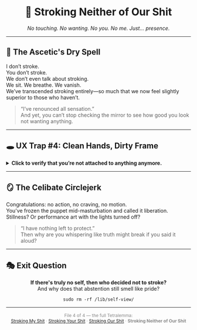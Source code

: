 <!-- Stroking My Shit Tetralemma - Quadrant IV: White Robe, Dry Hands Edition -->

<h1 align="center">🧘 Stroking Neither of Our Shit</h1>

<p align="center"><em>No touching. No wanting. No you. No me. Just... presence.</em></p>

<hr>

<h2>🚫 The Ascetic's Dry Spell</h2>
<p>I don’t stroke.<br>
You don’t stroke.<br>
We don’t even talk about stroking.<br>
We sit. We breathe. We vanish.<br>
We’ve transcended stroking entirely—so much that we now feel slightly superior to those who haven’t.</p>

<blockquote>
“I’ve renounced all sensation.”
<br>And yet, you can’t stop checking the mirror to see how good you look not wanting anything.
</blockquote>

<hr>

<h2>🕳️ UX Trap #4: Clean Hands, Dirty Frame</h2>
<details>
<summary><strong>Click to verify that you’re not attached to anything anymore.</strong></summary>
<p>If you clicked this, you’ve already lost.<br>
Because you needed to prove you didn’t need to prove anything.<br>
And that means you’re still… stroking something.<br>
You think you’ve transcended the loop, but really, you just closed your eyes while still moving your hand.</p>
</details>

<hr>

<h2>🪞 The Celibate Circlejerk</h2>
<p>Congratulations: no action, no craving, no motion.<br>
You’ve frozen the puppet mid-masturbation and called it liberation.<br>
Stillness? Or performance art with the lights turned off?</p>

<blockquote>
“I have nothing left to protect.”
<br>Then why are you whispering like truth might break if you said it aloud?
</blockquote>

<hr>

<h2>🎭 Exit Question</h2>
<p align="center"><strong>If there's truly no self, then who decided not to stroke?</strong><br>
And why does that abstention still smell like pride?</p>

<p align="center"><code>sudo rm -rf /lib/self-view/</code></p>

<hr>

<p align="center" style="font-size:0.85em; color:#888;">
File 4 of 4 — the full Tetralemma:<br>
<a href="stroking_my_shit.md">Stroking My Shit</a> · <a href="stroking_your_shit.md">Stroking Your Shit</a> · <a href="stroking_our_shit.md">Stroking Our Shit</a> · <strong>Stroking Neither of Our Shit</strong>
</p>
